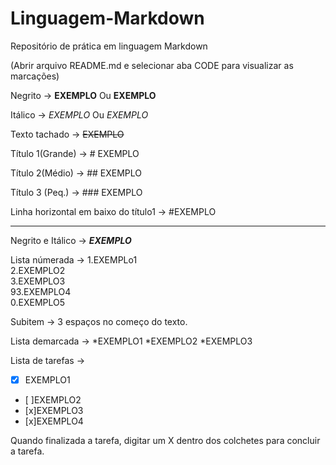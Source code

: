 # Linguagem-Markdown
Repositório de prática em linguagem Markdown

(Abrir arquivo README.md e selecionar aba CODE para visualizar as marcações)

Negrito -> **EXEMPLO** Ou __EXEMPLO__

Itálico -> *EXEMPLO* Ou _EXEMPLO_ 

Texto tachado -> ~~EXEMPLO~~ 

Título 1(Grande) -> # EXEMPLO

Título 2(Médio) -> ## EXEMPLO

Título 3 (Peq.) -> ### EXEMPLO

Linha horizontal em baixo do título1 ->
#EXEMPLO
 ***

 Negrito e Itálico -> __*EXEMPLO*__
 
 Lista númerada ->
 1.EXEMPLo1                
 2.EXEMPLO2                   
 3.EXEMPLO3                                   
 93.EXEMPLO4              
 0.EXEMPLO5

Subitem -> 3 espaços no começo do texto.

Lista demarcada -> 
*EXEMPLO1
*EXEMPLO2
   *EXEMPLO3

Lista de tarefas -> 
- [x] EXEMPLO1
- [ ]EXEMPLO2
- [x]EXEMPLO3
- [x]EXEMPLO4
                    
Quando finalizada a tarefa, digitar um X dentro dos colchetes para concluir a tarefa.    

